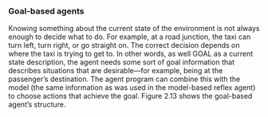 ###  Goal-based agents
Knowing something about the current state of the environment is not always enough to decide
what to do. For example, at a road junction, the taxi can turn left, turn right, or go straight
on. The correct decision depends on where the taxi is trying to get to. In other words, as well
GOAL as a current state description, the agent needs some sort of goal information that describes
situations that are desirable—for example, being at the passenger’s destination. The agent
program can combine this with the model (the same information as was used in the model-based
reflex agent) to choose actions that achieve the goal. Figure 2.13 shows the goal-based
agent’s structure.

